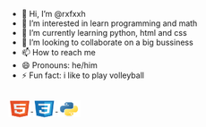 - 👋 Hi, I’m @rxfxxh
- 👀 I’m interested in learn programming and math
- 🌱 I’m currently learning python, html and css
- 💞️ I’m looking to collaborate on a big bussiness
- 📫 How to reach me 
- 😄 Pronouns: he/him
- ⚡ Fun fact: i like to play volleyball

<div>
  <a href="https://github.com/rxfxxh>
 [![Anurag's GitHub stats](https://github-readme-stats.vercel.app/api?username=rxfxxh)](https://github.com/anuraghazra/github-readme-stats)
</div>
    
<div style="display: inline_block"><br>
  <img align="center" alt="Rafa-HTML" height="30" width="40" src="https://raw.githubusercontent.com/devicons/devicon/master/icons/html5/html5-original.svg">
  <img align="center" alt="Rafa-CSS" height="30" width="40" src="https://raw.githubusercontent.com/devicons/devicon/master/icons/css3/css3-original.svg">
  <img align="center" alt="Rafa-Python" height="30" width="40" src="https://raw.githubusercontent.com/devicons/devicon/master/icons/python/python-original.svg">
</div>
  
<!---
rxfxxh/rxfxxh is a ✨ special ✨ repository because its `README.md` (this file) appears on your GitHub profile.
You can click the Preview link to take a look at your changes.
--->
